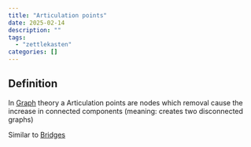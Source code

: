 ```yaml
---
title: "Articulation points"
date: 2025-02-14
description: ""
tags: 
  - "zettlekasten"
categories: []
---
```


## Definition

In [Graph](Graph.md) theory a Articulation points are nodes which removal cause the increase in connected components (meaning: creates two disconnected graphs)

Similar to [Bridges](Bridges.md)
